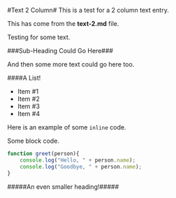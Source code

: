 [date]: # (2016-12-04)
[tag]: # (cpp)
[tag]: # (opengl)
[title]: # (Text 2 Column)
[short-text]: # (This is a 2 column text entry. The text should wrap to two columns. This is text that you can write to give poeple viewing the page an idea what this project is about. This is a 2 column text entry. The text should wrap to two columns. This is text that you can write to give poeple viewing the page an idea what this project is about. This is a 2 column text entry. The text should wrap to two columns. This is text that you can write to give poeple viewing the page an idea what this project is about. This is a 2 column text entry. The text should wrap to two columns. This is text that you can write to give poeple viewing the page an idea what this project is about. This is a 2 column text entry. The text should wrap to two columns. This is text that you can write to give poeple viewing the page an idea what this project is about. This is a 2 column text entry. The text should wrap to two columns. This is text that you can write to give poeple viewing the page an idea what this project is about.)
[github]: # (https://github.com)

[columns]: # (2)
[kind]: # (text)

#Text 2 Column#
This is a test for a 2 column text entry.

This has come from the **text-2.md** file.

Testing for some text.

###Sub-Heading Could Go Here###

And then some more text could go here too.

####A List!

 - Item #1
 - Item #2
 - Item #3
 - Item #4

Here is an example of some `inline` code.

Some block code.

```javascript
function greet(person){
	console.log("Hello, " + person.name);
	console.log("Goodbye, " + person.name);
}
```

#####An even smaller heading!#####